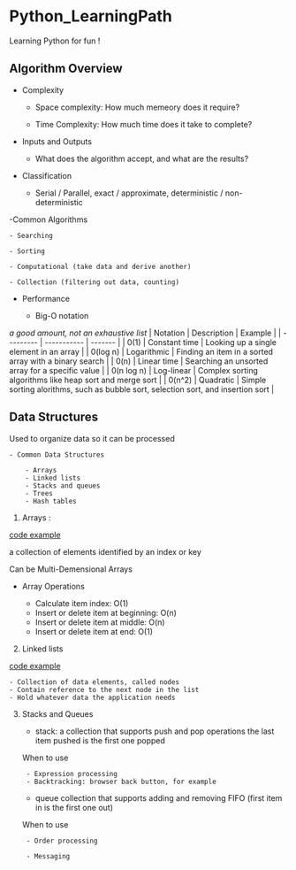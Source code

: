 # Python_LearningPath

Learning Python for fun !

## Algorithm Overview

- Complexity 

    - Space complexity: How much memeory does it require?

    - Time Complexity: How much time does it take to complete?

- Inputs and Outputs

    - What does the algorithm accept, and what are the results?

- Classification

    - Serial / Parallel, exact / approximate,
        deterministic / non-deterministic

-Common Algorithms

    - Searching

    - Sorting

    - Computational (take data and derive another)

    - Collection (filtering out data, counting)

- Performance

    - Big-O notation

*a good amount, not an exhaustive list*
| Notation  | Description | Example |
| --------- | ----------- | ------- |
| 0(1)  | Constant time  |  Looking up a single element in an array  |
| 0(log n)  | Logarithmic  |  Finding an item in a sorted array with a binary search  |
| 0(n)  | Linear time  |  Searching an unsorted array for a specific value  |
| 0(n log n)  | Log-linear |  Complex sorting algorithms like heap sort and merge sort  |
| 0(n^2)  | Quadratic  |  Simple sorting alorithms, such as bubble sort, selection sort, and insertion sort  |


## Data Structures

Used to organize data so it can be processed

    - Common Data Structures

        - Arrays
        - Linked lists 
        - Stacks and queues
        - Trees
        - Hash tables

1. Arrays :

[code example](/DataStructures/arrays.py)

a collection of elements identified by an index or key

Can be Multi-Demensional Arrays

- Array Operations

    - Calculate item index: O(1)
    - Insert or delete item at beginning: O(n)
    - Insert or delete item at middle: O(n)
    - Insert or delete item at end: O(1)

2. Linked lists

[code example](/DataStructures/Linkedlist.py)

    - Collection of data elements, called nodes
    - Contain reference to the next node in the list
    - Hold whatever data the application needs

3. Stacks and Queues

    - stack: 
    a collection that supports push and pop operations
    the last item pushed is the first one popped

    When to use

        - Expression processing
        - Backtracking: browser back button, for example

    - queue
    collection that supports adding and removing
    FIFO (first item in is the first one out)

    When to use

        - Order processing

        - Messaging